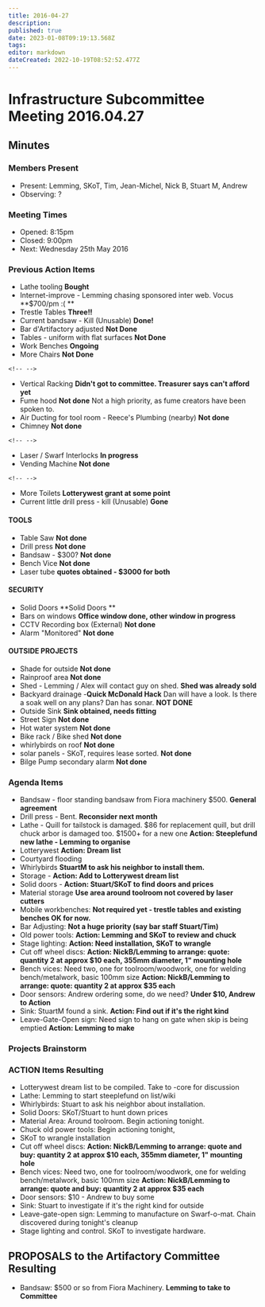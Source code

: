 ```yaml
---
title: 2016-04-27
description: 
published: true
date: 2023-01-08T09:19:13.568Z
tags: 
editor: markdown
dateCreated: 2022-10-19T08:52:52.477Z
---
```


# Infrastructure Subcommittee Meeting 2016.04.27

## Minutes

### Members Present

-   Present: Lemming, SKoT, Tim, Jean-Michel, Nick B, Stuart M, Andrew
-   Observing: ?

### Meeting Times

-   Opened: 8:15pm
-   Closed: 9:00pm
-   Next: Wednesday 25th May 2016

### Previous Action Items

-   Lathe tooling **Bought**
-   Internet-improve - Lemming chasing sponsored inter web. Vocus \*\*\$700/pm :( \*\*
-   Trestle Tables **Three!!**
-   Current bandsaw - Kill (Unusable) **Done!**
-   Bar d'Artifactory adjusted **Not Done**
-   Tables - uniform with flat surfaces **Not Done**
-   Work Benches **Ongoing**
-   More Chairs **Not Done**

```{=html}
<!-- -->
```
-   Vertical Racking **Didn't got to committee. Treasurer says can't afford yet**
-   Fume hood **Not done** Not a high priority, as fume creators have been spoken to.
-   Air Ducting for tool room - Reece's Plumbing (nearby) **Not done**
-   Chimney **Not done**

```{=html}
<!-- -->
```
-   Laser / Swarf Interlocks **In progress**
-   Vending Machine **Not done**

```{=html}
<!-- -->
```
-   More Toilets **Lotterywest grant at some point**
-   Current little drill press - kill (Unusable) **Gone**

#### TOOLS

-   Table Saw **Not done**
-   Drill press **Not done**
-   Bandsaw - \$300? **Not done**
-   Bench Vice **Not done**
-   Laser tube **quotes obtained - \$3000 for both**

#### SECURITY

-   Solid Doors \*\*Solid Doors \*\*
-   Bars on windows **Office window done, other window in progress**
-   CCTV Recording box (External) **Not done**
-   Alarm "Monitored" **Not done**

#### OUTSIDE PROJECTS

-   Shade for outside **Not done**
-   Rainproof area **Not done**
-   Shed - Lemming / Alex will contact guy on shed. **Shed was already sold**
-   Backyard drainage -**Quick McDonald Hack** Dan will have a look. Is there a soak well on any plans? Dan has sonar. **NOT DONE**
-   Outside Sink **Sink obtained, needs fitting**
-   Street Sign **Not done**
-   Hot water system **Not done**
-   Bike rack / Bike shed **Not done**
-   whirlybirds on roof **Not done**
-   solar panels - SKoT, requires lease sorted. **Not done**
-   Bilge Pump secondary alarm **Not done**

### Agenda Items

-   Bandsaw - floor standing bandsaw from Fiora machinery \$500. **General agreement**
-   Drill press - Bent. **Reconsider next month**
-   Lathe - Quill for tailstock is damaged. \$86 for replacement quill, but drill chuck arbor is damaged too. \$1500+ for a new one **Action: Steeplefund new lathe - Lemming to organise**
-   Lotterywest **Action: Dream list**
-   Courtyard flooding
-   Whirlybirds **StuartM to ask his neighbor to install them.**
-   Storage - **Action: Add to Lotterywest dream list**
-   Solid doors - **Action: Stuart/SKoT to find doors and prices**
-   Material storage **Use area around toolroom not covered by laser cutters**
-   Mobile workbenches: **Not required yet - trestle tables and existing benches OK for now.**
-   Bar Adjusting: **Not a huge priority (say bar staff Stuart/Tim)**
-   Old power tools: **Action: Lemming and SKoT to review and chuck**
-   Stage lighting: **Action: Need installation, SKoT to wrangle**
-   Cut off wheel discs: **Action: NickB/Lemming to arrange: quote: quantity 2 at approx \$10 each, 355mm diameter, 1" mounting hole**
-   Bench vices: Need two, one for toolroom/woodwork, one for welding bench/metalwork, basic 100mm size **Action: NickB/Lemming to arrange: quote: quantity 2 at approx \$35 each**
-   Door sensors: Andrew ordering some, do we need? **Under \$10, Andrew to Action**
-   Sink: StuartM found a sink. **Action: Find out if it's the right kind**
-   Leave-Gate-Open sign: Need sign to hang on gate when skip is being emptied **Action: Lemming to make**

### Projects Brainstorm

### ACTION Items Resulting

-   Lotterywest dream list to be compiled. Take to -core for discussion
-   Lathe: Lemming to start steeplefund on list/wiki
-   Whirlybirds: Stuart to ask his neighbor about installation.
-   Solid Doors: SKoT/Stuart to hunt down prices
-   Material Area: Around toolroom. Begin actioning tonight.
-   Chuck old power tools: Begin actioning tonight,
-   SKoT to wrangle installation
-   Cut off wheel discs: **Action: NickB/Lemming to arrange: quote and buy: quantity 2 at approx \$10 each, 355mm diameter, 1" mounting hole**
-   Bench vices: Need two, one for toolroom/woodwork, one for welding bench/metalwork, basic 100mm size **Action: NickB/Lemming to arrange: quote and buy: quantity 2 at approx \$35 each**
-   Door sensors: \$10 - Andrew to buy some
-   Sink: Stuart to investigate if it's the right kind for outside
-   Leave-gate-open sign: Lemming to manufacture on Swarf-o-mat. Chain discovered during tonight's cleanup
-   Stage lighting and control. SKoT to investigate hardware.

## PROPOSALS to the Artifactory Committee Resulting

-   Bandsaw: \$500 or so from Fiora Machinery. **Lemming to take to Committee**
